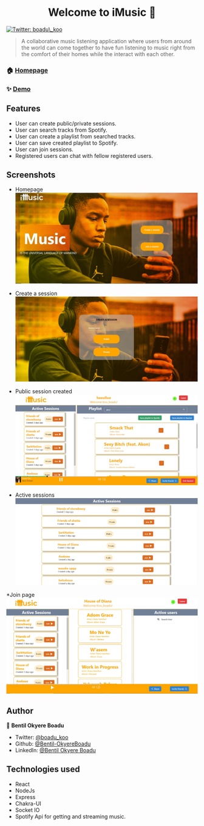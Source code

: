 <h1 align="center">Welcome to iMusic 👋</h1>
<p>
  <a href="https://twitter.com/boadu\_koo" target="_blank">
    <img alt="Twitter: boadu\_koo" src="https://img.shields.io/twitter/follow/boadu\_koo.svg?style=social" />
  </a>
</p>

> A collaborative music listening application where users from around the world can come together to have fun listening to music right from the comfort of their homes while the interact with each other.

### 🏠 [Homepage](https://imusique.netlify.app/)

### ✨ [Demo](https://imusique.netlify.app/)

## Features
* User can create public/private sessions.
* User can search tracks from Spotify.
* User can create a playlist from searched tracks.
* User can save created playlist to Spotify.
* User can join sessions.
* Registered users can chat with fellow registered users.

## Screenshots
* Homepage
![screenshot](frontend/src/assets/imusic%20screenshots/homepage.JPG)

* Create a session
![screenshot](frontend/src/assets/imusic%20screenshots/createsessionpage.JPG)

* Public session created
![screenshot](frontend/src/assets/imusic%20screenshots/publicsessioncreated.JPG)

* Active sessions
![screenshot](frontend/src/assets/imusic%20screenshots/activesessions.JPG)

*Join page
![screenshot](frontend/src/assets/imusic%20screenshots/joinpage.JPG)


## Author

👤 **Bentil Okyere Boadu**

* Twitter: [@boadu\_koo](https://twitter.com/boadu\_koo)
* Github: [@Bentil-OkyereBoadu](https://github.com/Bentil-OkyereBoadu)
* LinkedIn: [@Bentil Okyere Boadu](https://linkedin.com/in/BentilOkyereBoadu)

## Technologies used

* React
* NodeJs
* Express
* Chakra-UI
* Socket IO
* Spotify Api for getting and streaming music.


